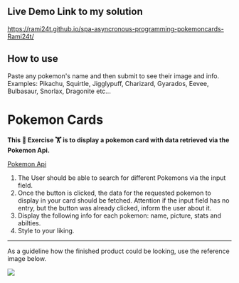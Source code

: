 ## Live Demo Link to my solution
 https://rami24t.github.io/spa-asyncronous-programming-pokemoncards-Rami24t/
 
## How to use
 Paste any pokemon's name and then submit to see their image and info.
 Examples: Pikachu, Squirtle, Jigglypuff, Charizard, Gyarados, Eevee, Bulbasaur, Snorlax, Dragonite etc...

# Pokemon Cards

**This :cartwheeling: Exercise :weight_lifting: is to display a pokemon card with data retrieved via the Pokemon Api.**

[Pokemon Api](https://pokeapi.co/) 

1. The User should be able to search for different Pokemons via the input field.
2. Once the button is clicked, the data for the requested pokemon to display in your card should be fetched. Attention if the input field has no entry, but the button was already clicked, inform the user about it.
3. Display the following info for each pokemon: name, picture, stats and abilties.
4. Style to your liking.

---

As a guideline how the finished product could be looking, use the reference image below.

![](poke.gif)
